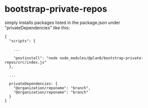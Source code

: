 # bootstrap-private-repos

simply installs packages listed in the package.json under "privateDependencies" like this:
```
{
  "scripts": {

    ...

    "postinstall": "node node_modules/@plan8/bootstrap-private-repos/src/index.js"
  },

  ...

  privateDependencies: {
    "@organization/reponame": "branch",
    "@organization/reponame": "branch"
  }
}
```


